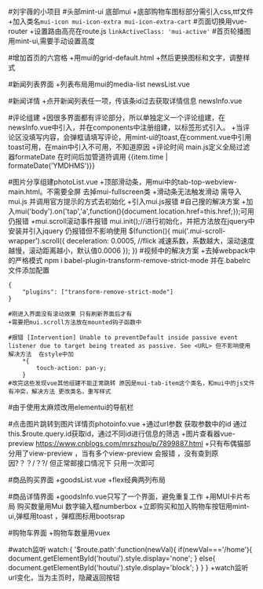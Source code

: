#刘宇薇的小项目
#头部mint-ui 底部mui
+底部购物车图标部分需引入css,ttf文件
+加入类名`mui-icon mui-icon-extra mui-icon-extra-cart`
#页面切换用vue-router
+设置路由高亮在route.js `linkActiveClass: 'mui-active'`
#首页轮播图用mint-ui,需要手动设置高度

#增加首页的六宫格 
+用mui的grid-default.html
+然后更换图标和文字，调整样式

#新闻列表界面
+列表布局用mui的media-list newsList.vue

#新闻详情
+点开新闻列表任一项，传该条id过去获取详情信息 newsInfo.vue

#评论组建
+因很多界面都有评论部分，所以单独定义一个评论组建，在newsInfo.vue中引入，并在components中注册组建，以标签形式引入。
+当评论区没填写内容，会弹框请填写评论，用mint-ui的toast,在comment.vue中引用toast可用，在main中引入不可用，不知道原因
+评论时间 main.js定义全局过滤器formateDate 在时间后加管道符调用 {{item.time | formateDate('YMDHMS')}}

#图片分享组建photoList.vue
	+顶部滑动条，用mui中的tab-top-webview-main.html。不需要全屏 去掉mui-fullscreen类
	+滑动条无法触发滑动 需导入mui.js 并调用官方提示的方式去初始化
	+引入mui.js报错 
	#自己搜的解决方案
	+加入mui('body').on('tap','a',function(){document.location.href=this.href;});可用 仍报错
	+mui.scroll滚动事件报错 
	mui.init();//进行初始化，并把方法放在jquery中 安装并引入jquery 仍报错但不影响使用
	$(function(){
		mui('.mui-scroll-wrapper').scroll({
			deceleration: 0.0005, //flick 减速系数，系数越大，滚动速度越慢，滚动距离越小，默认值0.0006
		});
	})
	#视频中的解决方案
	+去掉webpack中的严格模式 npm i babel-plugin-transform-remove-strict-mode 并在.babelrc 文件添加配置

	{
		"plugins": ["transform-remove-strict-mode"]
	}

	#刚进入界面没有滚动效果 只有刷新界面后才有
	+需要把mui.scroll方法放在mounted钩子函数中

	#报错 [Intervention] Unable to preventDefault inside passive event listener due to target being treated as passive. See <URL> 但不影响使用 解决方法  在style中加
		*{
			touch-action: pan-y;
		}
	#改完这些发现vue其他组建不能正常跳转 原因是mui-tab-item这个类名，和mui中的js文件有冲突，解决方法 更改类名，重写样式
#由于使用太麻烦改用elementui的导航栏

#点击图片跳转到图片详情页photoinfo.vue
+通过url参数 获取参数中的id 通过this.$route.query.id获取id，通过不同id进行信息的筛选
+图片查看器vue-preview https://www.cnblogs.com/mrszhou/p/7899887.html
+只有布偶猫部分用了view-preview ，当有多个view-preview 会报错 ，没有查到原因?？？/？?/
但正常邮接口情况下 只用一次即可


#商品购买界面 
+goodsList.vue
+flex经典两列布局

#商品详情界面
+goodsInfo.vue只写了一个界面，避免重复工作
+用MUI卡片布局 购买数量用Mui 数字输入框numberbox
+立即购买和加入购物车按钮用mint-ui,弹框用toast ，弹框图标用bootsrap

#购物车界面
+购物车数量用vuex

#watch监听
 watch:{
	'$route.path':function(newVal){
			if(newVal==='/home'){
				document.getElementById('houtui').style.display='none';
			}
			else{
				document.getElementById('houtui').style.display='block';
			}
		}
}
+watch监听url变化，当为主页时，隐藏返回按钮
